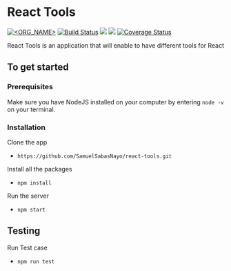 # React Tools

[![<ORG_NAME>](https://circleci.com/gh/SamuelSabasNayo/react-tools.svg?style=svg)](https://app.circleci.com/pipelines/github/SamuelSabasNayo/react-tools)
[![Build Status](https://travis-ci.com/SamuelSabasNayo/react-tools.svg?branch=develop)](https://travis-ci.com/SamuelSabasNayo/react-tools)
<a href="https://codeclimate.com/github/atlp-rwanda/space-bn-frontend/maintainability"><img src="https://api.codeclimate.com/v1/badges/3e75b6bbdd43289b59ec/maintainability" /></a>
<a href="https://codeclimate.com/github/atlp-rwanda/space-bn-frontend/test_coverage"><img src="https://api.codeclimate.com/v1/badges/3e75b6bbdd43289b59ec/test_coverage" /></a>
[![Coverage Status](https://coveralls.io/repos/github/SamuelSabasNayo/react-tools/badge.svg?branch=develop)](https://coveralls.io/github/SamuelSabasNayo/react-tools?branch=develop)

React Tools is an application that will enable to have different tools for React

## To get started

### Prerequisites

Make sure you have NodeJS installed on your computer by entering  `node -v ` on your terminal.

### Installation

Clone the app
* ```https://github.com/SamuelSabasNayo/react-tools.git```

Install all the packages
* ```npm install ```

Run the server
*  ```npm start ```

## Testing
Run Test case
* ```npm run test```
